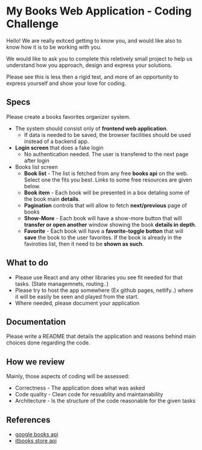 # My Books Web Application - Coding Challenge

Hello! We are really exitced getting to know you, and would like also to know how it is to be working with you. 

We would like to ask you to complete this reletively small project to help us understand how you approach, design and express your solutions.

Please see this is less then a rigid test, and more of an opportunity to express yourself and show your love for coding.

## Specs

Please create a books favorites organizer system.

* The system should consist only of **frontend web application**. 
  * If data is needed to be saved, the browser facilities should be used instead of a backend app.
* **Login screen** that does a fake login
  * No authentication needed. The user is transfered to the next page after login
* Books list screen
  * **Book list** - The list is fetched from any free **books api** on the web. Select one the fits you best. Links to some free resources are given below.
  * **Book item** - Each book will be presented in a box detaling some of the book main **details**.
  * **Pagination** controls that will allow to fetch **next/previous** page of books
  * **Show-More** - Each book will have a show-more button that will **transfer or open another** window showing the book **details in depth**.
  * **Favorite** - Each book will have a **favorite-toggle botton** that will **save** the book to the user favorites. If the book is already in the faviroties list, then it need to be **shown as such**.

## What to do

* Please use React and any other libraries you see fit needed for that tasks. (State managemnets, routing..)
* Please try to host the app somewhere (Ex github pages, netlify..) where it will be easily be seen and played from the start.
* Where needed, please document your application

## Documentation
Please write a README that details the application and reasons behind main choices done regarding the code.
 
## How we review

Mainly, those aspects of coding will be assessed:

* Correctness - The application does what was asked
* Code quality - Clean code for resuablity and maintainability
* Architecture - Is the structure of the code reasonable for the given tasks

## References

* [google books api](https://developers.google.com/books/docs/v1/using#WorkingVolumes)
* [itbooks store api](https://api.itbook.store/)
